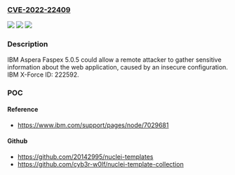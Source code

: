 ### [CVE-2022-22409](https://cve.mitre.org/cgi-bin/cvename.cgi?name=CVE-2022-22409)
![](https://img.shields.io/static/v1?label=Product&message=Aspera%20Faspex&color=blue)
![](https://img.shields.io/static/v1?label=Version&message=%3D%205.0.5%20&color=brighgreen)
![](https://img.shields.io/static/v1?label=Vulnerability&message=CWE-200%20Exposure%20of%20Sensitive%20Information%20to%20an%20Unauthorized%20Actor&color=brighgreen)

### Description

IBM Aspera Faspex 5.0.5 could allow a remote attacker to gather sensitive information about the web application, caused by an insecure configuration.  IBM X-Force ID:  222592.

### POC

#### Reference
- https://www.ibm.com/support/pages/node/7029681

#### Github
- https://github.com/20142995/nuclei-templates
- https://github.com/cyb3r-w0lf/nuclei-template-collection

